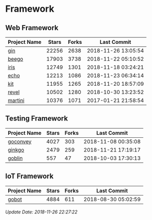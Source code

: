 # Framework

## Web Framework

| Project Name | Stars | Forks | Last Commit |
| ------------ | ----- | ----- | ----------- |
| [gin](https://github.com/gin-gonic/gin) | 22256 | 2638 | 2018-11-26 13:05:54 |
| [beego](https://github.com/astaxie/beego) | 17903 | 3738 | 2018-11-22 05:10:52 |
| [iris](https://github.com/kataras/iris) | 12749 | 1301 | 2018-11-18 03:24:21 |
| [echo](https://github.com/labstack/echo) | 12213 | 1086 | 2018-11-23 06:34:14 |
| [kit](https://github.com/go-kit/kit) | 11955 | 1265 | 2018-11-20 18:57:09 |
| [revel](https://github.com/revel/revel) | 10502 | 1280 | 2018-10-30 13:23:52 |
| [martini](https://github.com/go-martini/martini) | 10376 | 1071 | 2017-01-21 21:58:54 |

## Testing Framework

| Project Name | Stars | Forks | Last Commit |
| ------------ | ----- | ----- | ----------- |
| [goconvey](https://github.com/smartystreets/goconvey) | 4027 | 303 | 2018-11-08 00:35:08 |
| [ginkgo](https://github.com/onsi/ginkgo) | 2479 | 259 | 2018-11-21 17:19:17 |
| [goblin](https://github.com/franela/goblin) | 557 | 47 | 2018-10-03 17:30:13 |

## IoT Framework

| Project Name | Stars | Forks | Last Commit |
| ------------ | ----- | ----- | ----------- |
| [gobot](https://github.com/hybridgroup/gobot) | 4884 | 611 | 2018-08-30 05:02:59 |

*Update Date: 2018-11-26 22:27:22*
